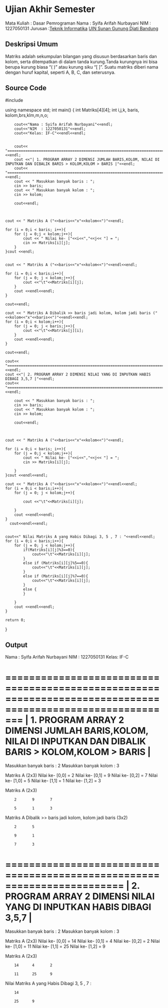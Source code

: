 # Ujian Akhir Semester 
Mata Kuliah 	      : Dasar Pemrograman 
Nama		      : Syifa Arifah Nurbayani
NIM		      :	1227050131
Jurusan		      :[Teknik Informatika](http://if.uinsgd.ac.id/) [UIN Sunan Gunung Djati Bandung](https://uinsgd.ac.id/) 

## Deskripsi Umum

Matriks adalah sekumpulan bilangan yang disusun berdasarkan baris dan kolom, serta ditempatkan di dalam tanda kurung.Tanda kurungnya ini bisa berupa kurung biasa “( )” atau kurung siku “[ ]”. Suatu matriks diberi nama dengan huruf kapital, seperti A, B, C, dan seterusnya. 


## Source Code
#include <iostream>

using namespace std;
int main()
{
    int Matriks[4][4];
    int i,j,k, baris, kolom,brs,klm,m,n,o;

  		cout<<"Nama : Syifa Arifah Nurbayani"<<endl;
  		cout<<"NIM  : 1227050131"<<endl;
  		cout<<"Kelas: IF-C"<<endl<<endl;
  		
  		
      	cout<< "==========================================================================================================="<<endl;
        cout <<"| 1. PROGRAM ARRAY 2 DIMENSI JUMLAH BARIS,KOLOM, NILAI DI INPUTKAN DAN DIBALIK BARIS > KOLOM,KOLOM > BARIS |"<<endl;
        cout<< "==========================================================================================================="<<endl;
        cout << " Masukkan banyak baris : ";
        cin >> baris;
        cout << " Masukkan banyak kolom : ";
        cin >> kolom;
		
		cout<<endl;
  

    
    cout << " Matriks A ("<<baris<<"x"<<kolom<<")"<<endl;
    
    for (i = 0;i < baris; i++){
        for (j = 0;j < kolom;j++){
            cout << " Nilai ke- ["<<i<<","<<j<< "] = ";
            cin >> Matriks[i][j];
        }
    }cout <<endl;

    
    cout << " Matriks A ("<<baris<<"x"<<kolom<<")"<<endl<<endl;
    
    for (i = 0;i < baris;i++){
        for (j = 0; j < kolom;j++){
            cout <<"\t"<<Matriks[i][j];
        }
        cout <<endl<<endl;
    }
    
    cout<<endl;
    
    cout << " Matriks A Dibalik >> baris jadi kolom, kolom jadi baris ("<<kolom<<"x"<<baris<<")"<<endl<<endl;
    for (i = 0;i < kolom;i++){
        for (j = 0; j < baris;j++){
            cout <<"\t"<<Matriks[j][i];
        }
        cout <<endl<<endl;
    }
    
    cout<<endl;
    
    cout<< "========================================================================"<<endl;
    cout <<"| 2. PROGRAM ARRAY 2 DIMENSI NILAI YANG DI INPUTKAN HABIS DIBAGI 3,5,7 |"<<endl;
    cout<< "========================================================================"<<endl;
    
     	cout << " Masukkan banyak baris : ";
    	cin >> baris;
    	cout << " Masukkan banyak kolom : ";
        cin >> kolom;
		
		cout<<endl;
  

    
    cout << " Matriks A ("<<baris<<"x"<<kolom<<")"<<endl;
    
    for (i = 0;i < baris; i++){
        for (j = 0;j < kolom;j++){
            cout << " Nilai ke- ["<<i<<","<<j<< "] = ";
            cin >> Matriks[i][j];
            
        }
    }cout <<endl<<endl;

	cout << " Matriks A ("<<baris<<"x"<<kolom<<")"<<endl<<endl;
	for (i = 0;i < baris;i++){
        for (j = 0; j < kolom;j++){
        	
            cout <<"\t"<<Matriks[i][j];
            
        }
        cout <<endl<<endl;
    }
      cout<<endl<<endl;
      
      
    cout<<" Nilai Matriks A yang Habis Dibagi 3, 5 , 7 : "<<endl<<endl;
    for (i = 0;i < baris;i++){
        for (j = 0; j < kolom;j++){
        	if(Matriks[i][j]%3==0){
        		cout<<"\t"<<Matriks[i][j];
			}
			else if (Matriks[i][j]%5==0){
				cout<<"\t"<<Matriks[i][j];
			}
			else if (Matriks[i][j]%7==0){
				cout<<"\t"<<Matriks[i][j];
			}
			else {
			}
            
        }
        cout <<endl<<endl; 
    }
    
    return 0;
}
 
  
## Output
  
Nama : Syifa Arifah Nurbayani
NIM  : 1227050131
Kelas: IF-C

===========================================================================================================
| 1. PROGRAM ARRAY 2 DIMENSI JUMLAH BARIS,KOLOM, NILAI DI INPUTKAN DAN DIBALIK BARIS > KOLOM,KOLOM > BARIS |
===========================================================================================================
 Masukkan banyak baris : 2
 Masukkan banyak kolom : 3

 Matriks A (2x3)
 Nilai ke- [0,0] = 2
 Nilai ke- [0,1] = 9
 Nilai ke- [0,2] = 7
 Nilai ke- [1,0] = 5
 Nilai ke- [1,1] = 1
 Nilai ke- [1,2] = 3

 Matriks A (2x3)

        2       9       7

        5       1       3


 Matriks A Dibalik >> baris jadi kolom, kolom jadi baris (3x2)

        2       5

        9       1

        7       3


========================================================================
| 2. PROGRAM ARRAY 2 DIMENSI NILAI YANG DI INPUTKAN HABIS DIBAGI 3,5,7 |
========================================================================
 Masukkan banyak baris : 2
 Masukkan banyak kolom : 3

 Matriks A (2x3)
 Nilai ke- [0,0] = 14
 Nilai ke- [0,1] = 4
 Nilai ke- [0,2] = 2
 Nilai ke- [1,0] = 11
 Nilai ke- [1,1] = 25
 Nilai ke- [1,2] = 9


 Matriks A (2x3)

        14      4       2

        11      25      9



 Nilai Matriks A yang Habis Dibagi 3, 5 , 7 :

        14

        25      9

  
  
  
  
